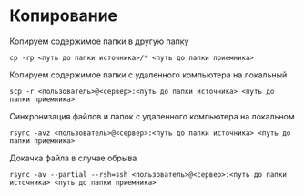 # Копирование

Копируем содержимое папки в другую папку

```
cp -rp <путь до папки источника>/* <путь до папки приемника>
```

Копируем содержимое папки с удаленного компьютера на локальный

```
scp -r <пользователь>@<сервер>:<путь до папки источника> <путь до папки приемника>
```

Синхронизация файлов и папок с удаленного компьютера на локальном

```
rsync -avz <пользователь>@<сервер>:<путь до папки источника> <путь до папки приемника>
```

Докачка файла в случае обрыва

```
rsync -av --partial --rsh=ssh <пользователь>@<сервер>:<путь до папки источника> <путь до папки приемника>
```